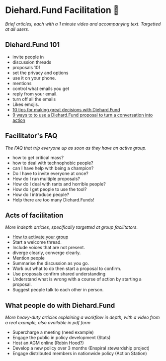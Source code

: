 <h1 id="facilitation">Diehard.Fund Facilitation 🐝</h1>

*Brief articles, each with a 1 minute video and accompanying text. Targetted at all users.*

## Diehard.Fund 101

* invite people in
* discussion threads
* proposals 101
* set the privacy and options
* use it on your phone.
* mentions
* control what emails you get
* reply from your email.
* turn off all the emails
* Likes emojis.
* [10 tips for making great decisions with Diehard.Fund](https://blog.loomio.org/2015/09/10/10-tips-for-making-great-decisions-with-loomio/)
* [9 ways to to use a Diehard.Fund proposal to turn a conversation into action](https://blog.loomio.org/2015/09/18/9-ways-to-use-a-loomio-proposal-to-turn-a-conversation-into-action/)

## Facilitator's FAQ
*The FAQ that trip everyone up as soon as they have an active group.*

* how to get critical mass?
* how to deal with technophobic people?
* can I have help with being a champion?
* Do I have to invite everyone at once?
* How do I run multiple proposals?
* How do I deal with rants and horrible people?
* How do I get people to use the tool?
* How do I introduce people?
* Help there are too many Diehard.Funds!

## Acts of facilitation
*More indepth articles, specifically targetted at group facilitators.*

* [How to activate your group](activate_your_group.md)
* Start a welcome thread.
* Include voices that are not present.
* diverge clearly, converge clearly.
* Mention people
* Summarise the discussion as you go.
* Work out what to do then start a proposal to confirm.
* Use proposals confirm shared understanding
* Understand what is wrong with a course of action by starting a proposal.
* Suggest people talk to each other in person.


## What people do with Diehard.Fund

*More heavy-duty articles explaining a workflow in depth, with a video from a real example, also available in pdf form*

* Supercharge a meeting (need example)
* Engage the public in policy development (Stats)
* Host an AGM online (Robin Hood?)
* Develop a new policy over 3 months (Enspiral stewardship project)
* Engage distributed members in nationwide policy (Action Station)